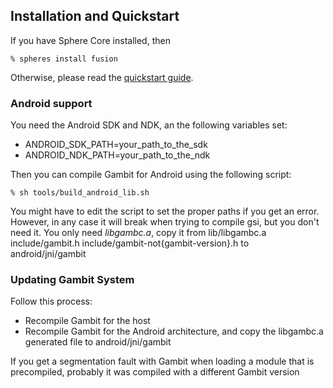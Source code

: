 ## Installation and Quickstart
If you have Sphere Core installed, then

    % spheres install fusion

Otherwise, please read the [quickstart guide](http://www.schemespheres.org/guides/en/quickstart).

### Android support

You need the Android SDK and NDK, an the following variables set:

* ANDROID_SDK_PATH=your_path_to_the_sdk
* ANDROID_NDK_PATH=your_path_to_the_ndk

Then you can compile Gambit for Android using the following script:

    % sh tools/build_android_lib.sh

You might have to edit the script to set the proper paths if you get an error. However, in any case it will break when trying to compile gsi, but you don't need it. You only need _libgambc.a_, copy it from lib/libgambc.a include/gambit.h include/gambit-not{gambit-version}.h to android/jni/gambit

### Updating Gambit System

Follow this process:
* Recompile Gambit for the host
* Recompile Gambit for the Android architecture, and copy the libgambc.a generated file to android/jni/gambit

If you get a segmentation fault with Gambit when loading a module that is precompiled, probably it was compiled with a different Gambit version

